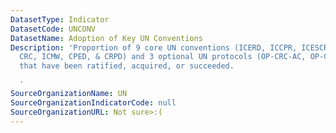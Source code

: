 ```yaml
---
DatasetType: Indicator
DatasetCode: UNCONV
DatasetName: Adoption of Key UN Conventions
Description: 'Proportion of 9 core UN conventions (ICERD, ICCPR, ICESCR, CEDAW, CAT,
  CRC, ICMW, CPED, & CRPD) and 3 optional UN protocols (OP-CRC-AC, OP-CRC-SC, & ICCPR-OP2)
  that have been ratified, acquired, or succeeded.

  '
SourceOrganizationName: UN
SourceOrganizationIndicatorCode: null
SourceOrganizationURL: Not sure>:(
---
```


